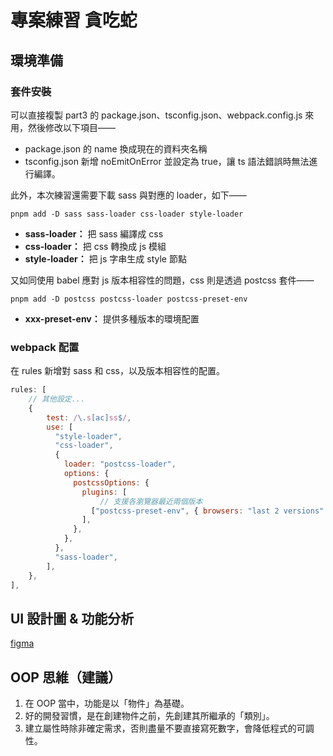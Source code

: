 # 專案練習 貪吃蛇

## 環境準備

### 套件安裝

可以直接複製 part3 的 package.json、tsconfig.json、webpack.config.js 來用，然後修改以下項目——

- package.json 的 name 換成現在的資料夾名稱
- tsconfig.json 新增 noEmitOnError 並設定為 true，讓 ts 語法錯誤時無法進行編譯。

此外，本次練習還需要下載 sass 與對應的 loader，如下——

```
pnpm add -D sass sass-loader css-loader style-loader
```

- **sass-loader：** 把 sass 編譯成 css
- **css-loader：** 把 css 轉換成 js 模組
- **style-loader：** 把 js 字串生成 style 節點

又如同使用 babel 應對 js 版本相容性的問題，css 則是透過 postcss 套件——

```
pnpm add -D postcss postcss-loader postcss-preset-env
```

- **xxx-preset-env：** 提供多種版本的環境配置

### webpack 配置

在 rules 新增對 sass 和 css，以及版本相容性的配置。

```js
rules: [
    // 其他設定...
    {
        test: /\.s[ac]ss$/,
        use: [
          "style-loader",
          "css-loader",
          {
            loader: "postcss-loader",
            options: {
              postcssOptions: {
                plugins: [
                    // 支援各瀏覽器最近兩個版本
                  ["postcss-preset-env", { browsers: "last 2 versions" }],
                ],
              },
            },
          },
          "sass-loader",
        ],
    },
],
```

## UI 設計圖 & 功能分析

[figma](https://www.figma.com/design/GYZLwsBQ1GryouRMxe0Po8/%E8%B2%AA%E5%90%83%E8%9B%87?node-id=0-1&t=W4TJ6Q0LrCBMHfMb-1)

## OOP 思維（建議）

1. 在 OOP 當中，功能是以「物件」為基礎。
2. 好的開發習慣，是在創建物件之前，先創建其所繼承的「類別」。
3. 建立屬性時除非確定需求，否則盡量不要直接寫死數字，會降低程式的可調性。

